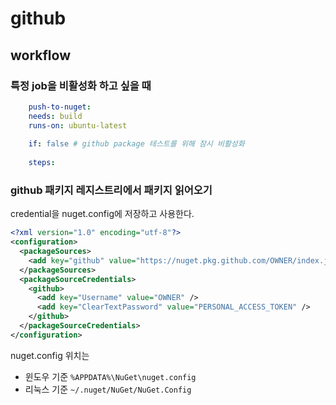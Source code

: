 # github

## workflow

### 특정 job을 비활성화 하고 싶을 때

```yaml
    push-to-nuget:
    needs: build
    runs-on: ubuntu-latest
    
    if: false # github package 테스트를 위해 잠시 비활성화
      
    steps:
```

### github 패키지 레지스트리에서 패키지 읽어오기

credential을 nuget.config에 저장하고 사용한다.

```xml
<?xml version="1.0" encoding="utf-8"?>
<configuration>
  <packageSources>
    <add key="github" value="https://nuget.pkg.github.com/OWNER/index.json" />
  </packageSources>
  <packageSourceCredentials>
    <github>
      <add key="Username" value="OWNER" />
      <add key="ClearTextPassword" value="PERSONAL_ACCESS_TOKEN" />
    </github>
  </packageSourceCredentials>
</configuration>
```

nuget.config 위치는 

* 윈도우 기준 `%APPDATA%\NuGet\nuget.config`
* 리눅스 기준 `~/.nuget/NuGet/NuGet.Config`
